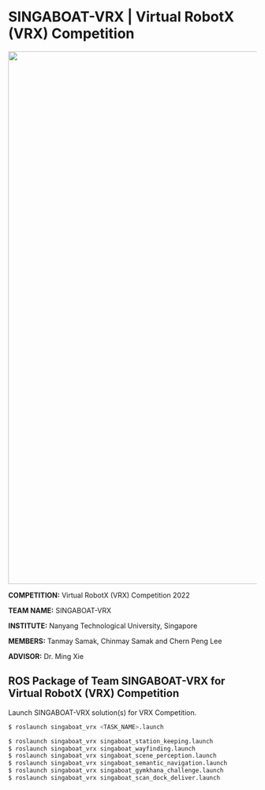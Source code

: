 # SINGABOAT-VRX | Virtual RobotX (VRX) Competition

<a href="https://youtu.be/jI0Y9ovG-Dg"><img src="https://i.ytimg.com/vi/jI0Y9ovG-Dg/maxresdefault.jpg" width="1080" ></a>

**COMPETITION:** Virtual RobotX (VRX) Competition 2022

**TEAM NAME:** SINGABOAT-VRX

**INSTITUTE:** Nanyang Technological University, Singapore

**MEMBERS:** Tanmay Samak, Chinmay Samak and Chern Peng Lee

**ADVISOR:** Dr. Ming Xie

## ROS Package of Team SINGABOAT-VRX for Virtual RobotX (VRX) Competition

Launch SINGABOAT-VRX solution(s) for VRX Competition.
```bash
$ roslaunch singaboat_vrx <TASK_NAME>.launch

$ roslaunch singaboat_vrx singaboat_station_keeping.launch
$ roslaunch singaboat_vrx singaboat_wayfinding.launch
$ roslaunch singaboat_vrx singaboat_scene_perception.launch
$ roslaunch singaboat_vrx singaboat_semantic_navigation.launch
$ roslaunch singaboat_vrx singaboat_gymkhana_challenge.launch
$ roslaunch singaboat_vrx singaboat_scan_dock_deliver.launch
```
